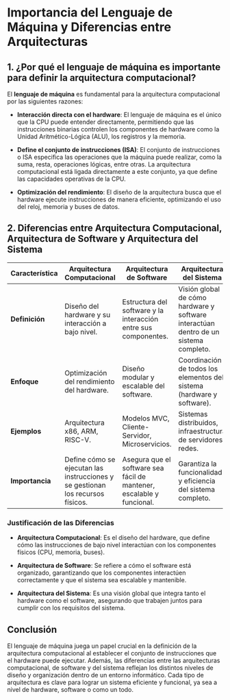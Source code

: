 # Importancia del Lenguaje de Máquina y Diferencias entre Arquitecturas

## 1. ¿Por qué el lenguaje de máquina es importante para definir la arquitectura computacional?

El **lenguaje de máquina** es fundamental para la arquitectura computacional por las siguientes razones:

- **Interacción directa con el hardware**: El lenguaje de máquina es el único que la CPU puede entender directamente, permitiendo que las instrucciones binarias controlen los componentes de hardware como la Unidad Aritmético-Lógica (ALU), los registros y la memoria.
  
- **Define el conjunto de instrucciones (ISA)**: El conjunto de instrucciones o ISA especifica las operaciones que la máquina puede realizar, como la suma, resta, operaciones lógicas, entre otras. La arquitectura computacional está ligada directamente a este conjunto, ya que define las capacidades operativas de la CPU.
  
- **Optimización del rendimiento**: El diseño de la arquitectura busca que el hardware ejecute instrucciones de manera eficiente, optimizando el uso del reloj, memoria y buses de datos.

## 2. Diferencias entre Arquitectura Computacional, Arquitectura de Software y Arquitectura del Sistema

| Característica               | Arquitectura Computacional       | Arquitectura de Software      | Arquitectura del Sistema     |
|------------------------------|----------------------------------|-------------------------------|------------------------------|
| **Definición**                | Diseño del hardware y su interacción a bajo nivel. | Estructura del software y la interacción entre sus componentes. | Visión global de cómo hardware y software interactúan dentro de un sistema completo. |
| **Enfoque**                   | Optimización del rendimiento del hardware. | Diseño modular y escalable del software. | Coordinación de todos los elementos del sistema (hardware y software). |
| **Ejemplos**                  | Arquitectura x86, ARM, RISC-V.   | Modelos MVC, Cliente-Servidor, Microservicios. | Sistemas distribuidos, infraestructura de servidores, redes. |
| **Importancia**               | Define cómo se ejecutan las instrucciones y se gestionan los recursos físicos. | Asegura que el software sea fácil de mantener, escalable y funcional. | Garantiza la funcionalidad y eficiencia del sistema completo. |

### Justificación de las Diferencias

- **Arquitectura Computacional**: Es el diseño del hardware, que define cómo las instrucciones de bajo nivel interactúan con los componentes físicos (CPU, memoria, buses).
  
- **Arquitectura de Software**: Se refiere a cómo el software está organizado, garantizando que los componentes interactúen correctamente y que el sistema sea escalable y mantenible.
  
- **Arquitectura del Sistema**: Es una visión global que integra tanto el hardware como el software, asegurando que trabajen juntos para cumplir con los requisitos del sistema.

## Conclusión

El lenguaje de máquina juega un papel crucial en la definición de la arquitectura computacional al establecer el conjunto de instrucciones que el hardware puede ejecutar. Además, las diferencias entre las arquitecturas computacional, de software y del sistema reflejan los distintos niveles de diseño y organización dentro de un entorno informático. Cada tipo de arquitectura es clave para lograr un sistema eficiente y funcional, ya sea a nivel de hardware, software o como un todo.

